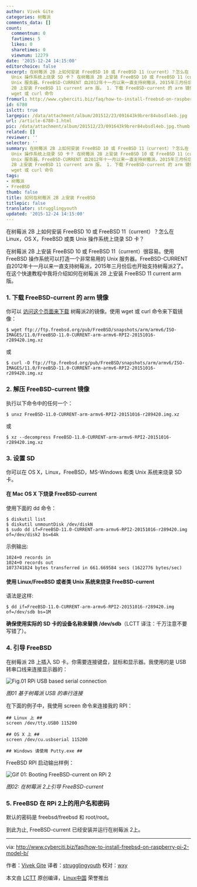 ```yaml
---
author: Vivek Gite
categories: 树莓派
comments_data: []
count:
  commentnum: 0
  favtimes: 5
  likes: 0
  sharetimes: 0
  viewnum: 12279
date: '2015-12-24 14:15:00'
editorchoice: false
excerpt: 在树莓派 2B 上如何安装 FreeBSD 10 或 FreeBSD 11（current）？怎么在 Linux，OS X，FreeBSD 或类
  Unix 操作系统上烧录 SD 卡？ 在树莓派 2B 上安装 FreeBSD 10 或 FreeBSD 11（current）很容易。使用 FreeBSD 操作系统可以打造一个非常易用的
  Unix 服务器。FreeBSD-CURRENT 自2012年十一月以来一直支持树莓派，2015年三月份后也开始支持树莓派2了。在这个快速教程中我将介绍如何在树莓派
  2B 上安装 FreeBSD 11 current arm 版。 1. 下载 FreeBSD-current 的 arm 镜像 你可以 访问这个页面来下载 树莓派2的镜像。使用
  wget 或 curl 命令
fromurl: http://www.cyberciti.biz/faq/how-to-install-freebsd-on-raspberry-pi-2-model-b/
id: 6780
islctt: true
largepic: /data/attachment/album/201512/23/091643k9brer84vbsdl4eb.jpg
url: /article-6780-1.html
pic: /data/attachment/album/201512/23/091643k9brer84vbsdl4eb.jpg.thumb.jpg
related: []
reviewer: ''
selector: ''
summary: 在树莓派 2B 上如何安装 FreeBSD 10 或 FreeBSD 11（current）？怎么在 Linux，OS X，FreeBSD 或类
  Unix 操作系统上烧录 SD 卡？ 在树莓派 2B 上安装 FreeBSD 10 或 FreeBSD 11（current）很容易。使用 FreeBSD 操作系统可以打造一个非常易用的
  Unix 服务器。FreeBSD-CURRENT 自2012年十一月以来一直支持树莓派，2015年三月份后也开始支持树莓派2了。在这个快速教程中我将介绍如何在树莓派
  2B 上安装 FreeBSD 11 current arm 版。 1. 下载 FreeBSD-current 的 arm 镜像 你可以 访问这个页面来下载 树莓派2的镜像。使用
  wget 或 curl 命令
tags:
- 树莓派
- FreeBSD
thumb: false
title: 如何在树莓派 2B 上安装 FreeBSD
titlepic: false
translator: strugglingyouth
updated: '2015-12-24 14:15:00'
---
```


在树莓派 2B 上如何安装 FreeBSD 10 或 FreeBSD 11（current）？怎么在 Linux，OS X，FreeBSD 或类 Unix 操作系统上烧录 SD 卡？


在树莓派 2B 上安装 FreeBSD 10 或 FreeBSD 11（current）很容易。使用 FreeBSD 操作系统可以打造一个非常易用的 Unix 服务器。FreeBSD-CURRENT 自2012年十一月以来一直支持树莓派，2015年三月份后也开始支持树莓派2了。在这个快速教程中我将介绍如何在树莓派 2B 上安装 FreeBSD 11 current arm 版。


### 1. 下载 FreeBSD-current 的 arm 镜像


你可以 [访问这个页面来下载](ftp://ftp.freebsd.org/pub/FreeBSD/snapshots/arm/armv6/ISO-IMAGES/11.0) 树莓派2的镜像。使用 wget 或 curl 命令来下载镜像：



```
$ wget ftp://ftp.freebsd.org/pub/FreeBSD/snapshots/arm/armv6/ISO-IMAGES/11.0/FreeBSD-11.0-CURRENT-arm-armv6-RPI2-20151016-r289420.img.xz

```

或



```
$ curl -O ftp://ftp.freebsd.org/pub/FreeBSD/snapshots/arm/armv6/ISO-IMAGES/11.0/FreeBSD-11.0-CURRENT-arm-armv6-RPI2-20151016-r289420.img.xz

```

### 2. 解压 FreeBSD-current 镜像


执行以下命令中的任何一个：



```
$ unxz FreeBSD-11.0-CURRENT-arm-armv6-RPI2-20151016-r289420.img.xz

```

或



```
$ xz --decompress FreeBSD-11.0-CURRENT-arm-armv6-RPI2-20151016-r289420.img.xz

```

### 3. 设置 SD


你可以在 OS X，Linux，FreeBSD，MS-Windows 和类 Unix 系统来烧录 SD 卡。


#### 在 Mac OS X 下烧录 FreeBSD-current


使用下面的 dd 命令：



```
$ diskutil list
$ diskutil unmountDisk /dev/diskN
$ sudo dd if=FreeBSD-11.0-CURRENT-arm-armv6-RPI2-20151016-r289420.img of=/dev/disk2 bs=64k

```

示例输出:



```
1024+0 records in
1024+0 records out
1073741824 bytes transferred in 661.669584 secs (1622776 bytes/sec)

```

#### 使用 Linux/FreeBSD 或者类 Unix 系统来烧录 FreeBSD-current


语法是这样:



```
$ dd if=FreeBSD-11.0-CURRENT-arm-armv6-RPI2-20151016-r289420.img of=/dev/sdb bs=1M

```

**确保使用实际的 SD 卡的设备名称来替换 /dev/sdb**（LCTT 译注：千万注意不要写错了）。


### 4. 引导 FreeBSD


在树莓派 2B 上插入 SD 卡。你需要连接键盘，鼠标和显示器。我使用的是 USB 转串口线来连接显示器的：


![Fig.01 RPi USB based serial connection](/data/attachment/album/201512/23/091643k9brer84vbsdl4eb.jpg)


*图01 基于树莓派 USB 的串行连接*


在下面的例子中，我使用 screen 命令来连接我的 RPI：



```
## Linux 上 ##
screen /dev/tty.USB0 115200

## OS X 上 ##
screen /dev/cu.usbserial 115200

## Windows 请使用 Putty.exe ##

```

FreeBSD RPI 启动输出样例：


![Gif 01: Booting FreeBSD-current on RPi 2](/data/attachment/album/201512/23/091645hi6az1zk6pzz690r.gif)


*图02: 在树莓派 2上引导 FreeBSD-current*


### 5. FreeBSD 在 RPi 2上的用户名和密码


默认的密码是 freebsd/freebsd 和 root/root。


到此为止, FreeBSD-current 已经安装并运行在树莓派 2上。




---


via: <http://www.cyberciti.biz/faq/how-to-install-freebsd-on-raspberry-pi-2-model-b/>


作者：[Vivek Gite](http://www.cyberciti.biz/tips/about-us) 译者：[strugglingyouth](https://github.com/strugglingyouth) 校对：[wxy](https://github.com/wxy)


本文由 [LCTT](https://github.com/LCTT/TranslateProject) 原创编译，[Linux中国](https://linux.cn/) 荣誉推出